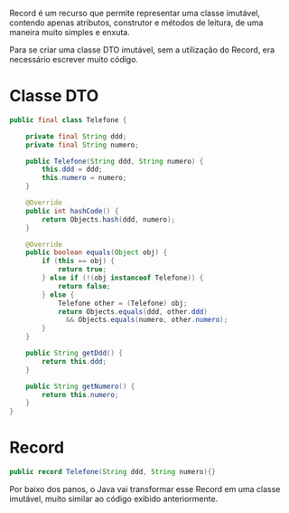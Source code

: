Record é um recurso que permite representar uma classe imutável, contendo apenas atributos, construtor e métodos de leitura, de uma maneira muito simples e enxuta.

Para se criar uma classe DTO imutável, sem a utilização do Record, era necessário escrever muito código.
# Classe DTO
```java
public final class Telefone {

    private final String ddd;
    private final String numero;

    public Telefone(String ddd, String numero) {
        this.ddd = ddd;
        this.numero = numero;
    }

    @Override
    public int hashCode() {
        return Objects.hash(ddd, numero);
    }

    @Override
    public boolean equals(Object obj) {
        if (this == obj) {
            return true;
        } else if (!(obj instanceof Telefone)) {
            return false;
        } else {
            Telefone other = (Telefone) obj;
            return Objects.equals(ddd, other.ddd)
              && Objects.equals(numero, other.numero);
        }
    }

    public String getDdd() {
        return this.ddd;
    }

    public String getNumero() {
        return this.numero;
    }
}
```
# Record
```java
public record Telefone(String ddd, String numero){}
```

Por baixo dos panos, o Java vai transformar esse Record em uma classe imutável, muito similar ao código exibido anteriormente.